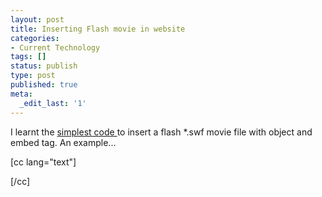 ```yaml
---
layout: post
title: Inserting Flash movie in website
categories:
- Current Technology
tags: []
status: publish
type: post
published: true
meta:
  _edit_last: '1'
---
```

I learnt the [simplest code ](http://www.jeroenwijering.com/?item=embedding_flash)to insert a flash \*.swf movie file with object and embed tag. An example...  [cc lang="text"]   [/cc]

